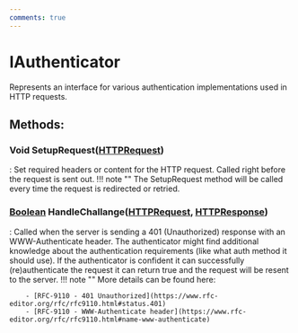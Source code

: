 ```yaml
---
comments: true
---
```

# IAuthenticator

Represents an interface for various authentication implementations used in HTTP requests. 


## **Methods**:

### Void SetupRequest([HTTPRequest](../HTTP/HTTPRequest.md))
: Set required headers or content for the HTTP request. Called right before the request is sent out. 
	!!! note ""
		The SetupRequest method will be called every time the request is redirected or retried. 


### [Boolean](https://learn.microsoft.com/en-us/dotnet/api/System.Boolean) HandleChallange([HTTPRequest](../HTTP/HTTPRequest.md), [HTTPResponse](../HTTP/HTTPResponse.md))
: Called when the server is sending a 401 (Unauthorized) response with an WWW-Authenticate header. The authenticator might find additional knowledge about the authentication requirements (like what auth method it should use). If the authenticator is confident it can successfully (re)authenticate the request it can return true and the request will be resent to the server. 
	!!! note ""
		More details can be found here: 

		- [RFC-9110 - 401 Unauthorized](https://www.rfc-editor.org/rfc/rfc9110.html#status.401)
		- [RFC-9110 - WWW-Authenticate header](https://www.rfc-editor.org/rfc/rfc9110.html#name-www-authenticate)


